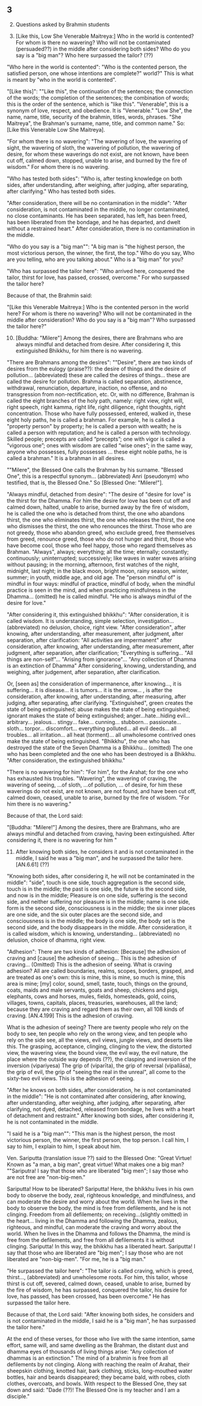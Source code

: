 ## 3

2. Questions asked by Brahmin students

9. [Like this, Low She Venerable Maitreya:]  Who in the world is contented? For whom is
there no wavering? Who will not be contaminated (persuaded??) in the middle after considering
both sides? Who do you say is a "big man"? Who here surpassed the tailor? (??)

"Who here in the world is contented": "Who is the contented person,
the satisfied person, one whose intentions are complete?"
world?" This is what is meant by "who in the world is contented".

"[Like this]": ""Like this", the continuation of the
sentences; the connection of the words; the completion of the sentences; the
combination of words; this is the order of the
sentence, which is "like this". "Venerable", this is a synonym of love, respect,
and obedience. It is "Venerable." "Low She", the name, name, title,
security of the brahmin, titles, words, phrases.
"She Maitreya", the Brahman's surname, name, title, and common
name." So:[Like this Venerable Low She Maitreya].

"For whom there is no wavering": "The wavering of love, the wavering of sight,
the wavering of sloth, the wavering of pollution, the wavering of desire, for
whom these waverings do not exist, are not known, have been cut off,
calmed down, stopped, unable to arise, and burned by the fire of wisdom." For
whom there is no wavering.

"Who has tested both sides": "Who is, after testing knowledge
on both sides, after understanding, after weighing, after judging, after
separating, after clarifying." Who has tested both sides.

"After consideration, there will be no contamination in the middle": "After
consideration, is not contaminated in the middle, no longer contaminated, no
close contaminants. He has been separated, has left, has been
freed, has been liberated from the bondage, and he has departed, and dwelt
without a restrained heart." After consideration, there is no contamination in
the middle.

"Who do you say is a "big man"": "A big man is "the highest person, the most
victorious person, the winner, the first, the top." Who do you say, Who are you
telling, who are you talking about." Who is a "big man" for you?

"Who has surpassed the tailor here": "Who arrived here, conquered
the tailor, thirst for love, has passed, crossed, overcome." For who surpassed
the tailor here?

Because of that, the Brahmin said:

"[Like this Venerable Maitreya:] Who is the contented person in the world here?
For whom is there no wavering?
Who will not be contaminated in the middle after consideration?
Who do you say is a "big man"? Who surpassed the tailor here?"

10. [Buddha: "Milere"] Among the desires, there are Brahmans who are always
mindful and detached from desire. After considering it, this extinguished
Bhikkhu, for him there is no wavering.

"There are Brahmans among the desires": ""Desire", there are two kinds of
desires from the eulogy (praise??): the desire of things and the desire of pollution...
(abbreviated) these are called the desires of things... these are
called the desire for pollution. Brahma is called separation, abstinence,
withdrawal, renunciation, departure, inaction, no offense, and no transgression
from non-rectification, etc. Or, with no difference, Brahman is called the eight
branches of the holy path, namely: right view, right will, right speech, right
kamma, right life, right diligence, right thoughts, right concentration. Those
who have fully possessed, entered, walked in, these eight holy paths, he is
called a brahman. For example, he is
called a "property person" by property; he is called a person with wealth; he is
called a person with reputation; and he is called a person with technology.
Skilled people; precepts are called “precepts”; one with vigor is called a “vigorous one”;
ones with wisdom are called “wise ones”; in the same way, anyone
who possesses, fully possesses ... these eight noble paths, he is called a
brahman." It is a brahman in all desires.

""Milere", the Blessed One calls the Brahman by his surname. "Blessed One", this
is a respectful synonym... (abbreviated) Anri (pseudonym) who testified, that
is, the Blessed One." So [Blessed One: "Milere!"].

"Always mindful, detached from desire": "The desire
of "desire for love" is the thirst for the Dhamma. For him the desire for love
has been cut off and calmed down, halted, unable to arise, burned away by
the fire of wisdom, he is called the one who is detached from thirst, the one who abandons
thirst, the one who eliminates thirst, the one who releases the thirst,
the one who dismisses the thirst, the one who renounces the thirst. Those who are not
greedy, those who abandon greed, who exclude greed, free
themselves from greed, renounce greed, those
who do not hunger and thirst, those who have become cool,
those who feel happy, those who regard themselves as Brahman. "Always",
always; everything; all the time; eternally; constantly;
continuously; uninterrupted; successively; like waves in water waves arising without pausing;
in the morning, afternoon, first watches of the night, midnight, last night;
in the black moon, bright moon, rainy
season, winter, summer; in youth, middle age, and old age. The "person mindful
of" is mindful in four ways: mindful of practice, mindful of body, when the
mindful practice is seen in the mind, and when practicing
mindfulness in the Dhamma... (omitted) he is
called mindful. "He who is always mindful of the desire for love."

"After considering it, this extinguished bhikkhu": "After consideration, it is called
wisdom. It is understanding, simple selection, investigation...
(abbreviated) no delusion, choice, right view. "After consideration", after
knowing, after understanding, after measurement, after
judgment, after separation, after clarification: "All activities are
impermanent" after consideration, after knowing, after understanding, after
measurement, after judgment, after separation, after clarification; "Everything
is suffering...  "All things are non-self"... "Arising from ignorance"... "Any
collection of Dhamma is an extinction of Dhamma" After considering, knowing,
understanding, and weighing, after judgement, after separation, after
clarification.

Or, [seen as] the consideration of impermanence, after knowing...,
it is suffering... it is disease... it is tumors... it is the arrow... ,
is after the consideration, after knowing, after understanding, after
measuring, after judging, after separating, after clarifying. "Extinguished",
green creates the state of being extinguished; abuse makes the
state of being extinguished; ignorant makes the state of being
extinguished; anger...hate...hiding evil... arbitrary...
jealous... stingy... fake... cunning... stubborn... passionate... sloth...
torpor... discomfort... everything polluted... all evil deeds... all
troubles... all irritation... all heat (torment)... all unwholesome contrived
ones make the state of being extinguished. "Bhikkhu", the one who has destroyed
the state of the Seven Dhamma is a Bhikkhu... (omitted) The one who has been
completed and the one who has been destroyed is a Bhikkhu. "After consideration,
the extinguished bhikkhu."

"There is no wavering for him": "For him", for the Arahat; for the one who has
exhausted his troubles. "Wavering", the wavering of craving, the wavering of seeing, ...of sloth, ...of pollution, ... of desire, for him these waverings
do not exist, are not known, are not found, and have been cut
off, calmed down, ceased, unable to arise, burned by the fire of
wisdom. "For him there is no wavering."

Because of that, the Lord said:

"[Buddha: "Milere!"] Among the desires, there are Brahmans,
who are always mindful and detached from craving,
having been extinguished. After considering it, there is no wavering for him "

11. After knowing both sides, he considers it and is not contaminated in the middle,
I said he was a "big man", and he surpassed the tailor here. [AN.6.61] (??)

"Knowing both sides, after considering it, he will not be contaminated
in the middle": "side", touch is one side, touch aggregation is the second side, touch
is in the middle; the past is one side, the future is the second side, and now
is in the middle; Pleasure is on one side, suffering is the second side, and
neither suffering nor pleasure is in the middle;
name is one side, form is the second
side, consciousness is in the middle; the six inner places are one side, and the
six outer places are the second side, and consciousness is in the middle; the body is one side, the body set is the second side, and the body
disappears in the middle. After consideration, it is called wisdom, which is
knowing, understanding... (abbreviated) no delusion, choice of dhamma, right view.

"Adhesion": There are two kinds of adhesion: [Because] the adhesion of craving
and [cause] the adhesion of seeing... This is the adhesion of
craving... (Omitted) This is the adhesion of seeing. What is craving adhesion?
All are called boundaries, realms, scopes, borders, grasped, and are treated as
one's own: this is mine, this is mine, so much is mine, this area is mine; [my]
color, sound, smell, taste, touch, things on the ground, coats, maids and male
servants, goats and sheep, chickens and pigs, elephants, cows and horses, mules,
fields, homesteads, gold, coins, villages, towns, capitals, places,
treasuries, warehouses, all the land; because they are craving and regard them
as their own, all 108 kinds of craving. [AN.4.199] This is the adhesion of
craving.

What is the adhesion of seeing? There are twenty people who rely on the body to
see, ten people who rely on the wrong view, and ten people who rely on the side
see, all the views, evil views, jungle views, and deserts like this. The grasping,
acceptance, clinging, clinging to the view, the distorted view, the wavering
view, the bound view, the evil way, the evil nature, the place
where the outside way depends (??), the clasping and inversion of the inversion
(vipariyesa) The grip of (viparīta), the grip of reversal (vipallāsa), the grip
of evil, the grip of "seeing the real in the unreal", all come to the sixty-two
evil views. This is the adhesion of seeing.

"After he knows on both sides, after consideration, he is not contaminated in
the middle": "He is not contaminated after considering, after knowing, after
understanding, after weighing, after judging, after separating, after
clarifying, not dyed, detached, released from bondage, he lives with a heart of
detachment and restraint." After knowing both sides, after considering it, he is
not contaminated in the middle.

"I said he is a "big man"": "This man is the highest person, the most victorious
person, the winner, the first person, the top person. I call him, I say to him,
I explain to him, I speak about him.

Ven. Sariputta (translation issue ??) said to the Blessed One: "Great Virtue!
Known as "a man, a big man", great virtue! What makes one a big man? ""Sariputra!
I say that those who are liberated "big men"; I say those who are not free are
"non-big-men."

Sariputta! How to be liberated? Sariputta! Here, the bhikkhu lives in his own body to
observe the body, zeal, righteous knowledge, and mindfulness, and can
moderate the desire and worry about the world. When he lives in the body to
observe the body, the mind is free from defilements, and he is not clinging.
Freedom from all defilements; on receiving...(slightly omitted) in the
heart... living in the Dhamma and following the Dhamma, zealous, righteous, and
mindful, can moderate the craving and worry about the world. When he lives in the
Dhamma and follows the Dhamma, the mind is free from the defilements, and
free from all defilements it is without clinging. Sariputta! In this way, the bhikkhu
has a liberated heart. Sariputta! I say that those who are liberated
are "big men"; I say those who are not liberated are "non-big-men". "For
me, he is a "big man."

"He surpassed the tailor here": "The tailor is called craving, which is greed,
thirst..., (abbreviated) and unwholesome roots. For
him, this tailor, whose thirst is cut off, severed, calmed down, ceased, unable
to arise, burned by the fire of wisdom, he has surpassed, conquered the tailor,
his desire for love, has passed, has been crossed, has been overcome." He has
surpassed the tailor here.

Because of that, the Lord said:
"After knowing both sides, he considers and is not contaminated in the middle,
I said he is a "big man", he has surpassed the tailor here."

At the end of these verses, for those who live with the same intention,
same effort, same will, and same dwelling as the Brahman, the
distant dust and dhamma eyes of thousands of living things arise: "Any
collection of dhammas is an extinction." The mind of a brahmin is free from all
defilements by not clinging. Along with reaching the realm of Arahat, their sheepskin
clothing, knotted hair, bark clothing, sticks, long-mouthed water bottles, hair
and beards disappeared; they became bald, with robes, cloth clothes, overcoats, and bowls.
With respect to the Blessed One, they sat down and said: "Dade (??)! The Blessed One is my
teacher and I am a disciple."
